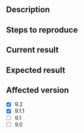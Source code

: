 <!-- Please read contribution guideline first: https://github.com/dnnsoftware/Dnn.Platform/blob/development/CONTRIBUTING.md -->
## Description 

## Steps to reproduce

## Current result

## Expected result

## Affected version

<!-- Check all that apply and add more if necessary -->

* [x] 9.2
* [x] 9.1.1
* [ ] 9.1
* [ ] 9.0
